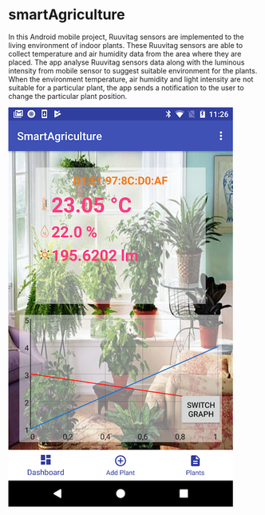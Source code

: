 # smartAgriculture
In this Android mobile project, Ruuvitag sensors are implemented to the living environment of indoor plants. These Ruuvitag sensors are able to collect temperature and air humidity data from the area where they are placed. The app analyse Ruuvitag sensors data along with the luminous intensity from mobile sensor to suggest suitable environment for the plants. When the environment temperature, air humidity and light intensity are not suitable for a particular plant, the app sends a notification to the user to change the particular plant position.


![](image1.png)


